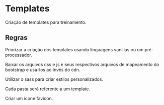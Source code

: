 # Templates
Criação de templates para treinamento.

## Regras
Priorizar a criação dos templates usando linguagens vanillas ou um pré-processador.

Baixar os arquivos css e js e seus respectivos arquivos de mapeamento do bootstrap e usa-los ao invés do cdn.

Utilizar o sass para criar estilos personalizados.

Cada pasta será referente a um template.

Criar um ícone favicon.